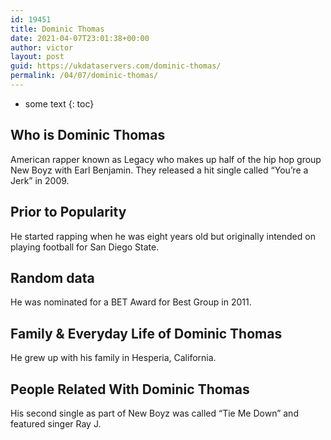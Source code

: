 ```yaml
---
id: 19451
title: Dominic Thomas
date: 2021-04-07T23:01:38+00:00
author: victor
layout: post
guid: https://ukdataservers.com/dominic-thomas/
permalink: /04/07/dominic-thomas/
---
```


* some text
{: toc}


## Who is Dominic Thomas



American rapper known as Legacy who makes up half of the hip hop group New Boyz with Earl Benjamin. They released a hit single called &#8220;You&#8217;re a Jerk&#8221; in 2009.

                
                
                
## Prior to Popularity



He started rapping when he was eight years old but originally intended on playing football for San Diego State.

                
                
                
## Random data



He was nominated for a BET Award for Best Group in 2011.

                
                
                
## Family & Everyday Life of Dominic Thomas



He grew up with his family in Hesperia, California.

                
                
                
## People Related With Dominic Thomas



His second single as part of New Boyz was called &#8220;Tie Me Down&#8221; and featured singer Ray J.

                
              
            
          
          
          